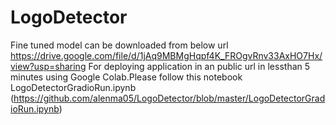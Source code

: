 # LogoDetector
Fine tuned model can be downloaded from below url
https://drive.google.com/file/d/1jAq9MBMgHqpf4K_FROgvRnv33AxHO7Hx/view?usp=sharing
For deploying application in an public url in lessthan 5 minutes using Google Colab.Please follow 
this notebook LogoDetectorGradioRun.ipynb
(https://github.com/alenma05/LogoDetector/blob/master/LogoDetectorGradioRun.ipynb)
